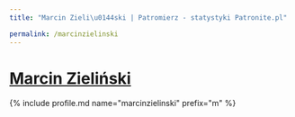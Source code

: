 ```yaml
---
title: "Marcin Zieli\u0144ski | Patromierz - statystyki Patronite.pl"

permalink: /marcinzielinski
---
```


# [Marcin Zieliński](https://patronite.pl/marcinzielinski)

{% include profile.md name="marcinzielinski" prefix="m" %}
